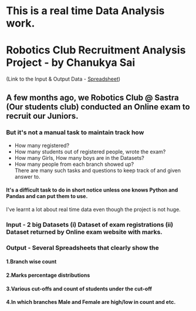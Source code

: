 # This is a real time Data Analysis work.
# Robotics Club Recruitment Analysis Project - by Chanukya Sai
(Link to the Input & Output Data - [Spreadsheet](https://docs.google.com/spreadsheets/d/1cJmGc-EsAPvcTZXAbhOgNXdTq_7qUbYLT1gSTAFyXhI/edit?usp=sharing))
## A few months ago, we Robotics Club @ Sastra (Our students club) conducted an Online exam to recruit our Juniors.
### But it's not a manual task to maintain track how
- How many registered?
- How many students out of registered people, wrote the exam?
- How many Girls, How many boys are in the Datasets?
- How many people from each branch showed up?  
There are many such tasks and questions to keep track of and given answer to.
#### It's a difficult task to do in short notice unless one knows Python and Pandas and can put them to use.
 
 I've learnt a lot about real time data even though the project is not huge.
 
 ### Input - 2 big Datasets (i) Dataset of exam registrations (ii) Dataset returned by Online exam website with marks.
 ### Output - Several Spreadsheets that clearly show the 
 ####          1.Branch wise count
 ####          2.Marks percentage distributions
 ####          3.Various cut-offs and count of students under the cut-off
 ####          4.In which branches Male and Female are high/low in count and etc.
